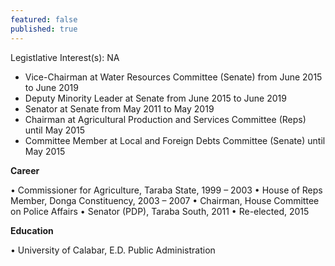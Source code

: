 ```yaml
---
featured: false
published: true
---
```

Legistlative Interest(s): NA

* Vice-Chairman at Water Resources Committee (Senate) from June 2015 to June 2019
* Deputy Minority Leader at Senate from June 2015 to June 2019
* Senator at Senate from May 2011 to May 2019
* Chairman at Agricultural Production and Services Committee (Reps) until May 2015
* Committee Member at Local and Foreign Debts Committee (Senate) until May 2015

**Career**

• Commissioner for Agriculture, Taraba State, 1999 – 2003
• House of Reps Member, Donga Constituency, 2003 – 2007
• Chairman, House Committee on Police Affairs
• Senator (PDP), Taraba South, 2011
• Re-elected, 2015

**Education**

• University of Calabar, E.D. Public Administration

